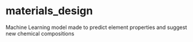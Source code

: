 # materials_design
Machine Learning model made to predict element properties and suggest new chemical compositions
